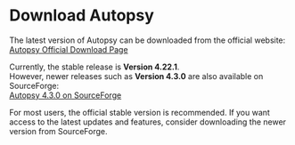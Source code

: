 # Download Autopsy

The latest version of Autopsy can be downloaded from the official website:  
[Autopsy Official Download Page](https://www.autopsy.com/download/)

Currently, the stable release is **Version 4.22.1**.  
However, newer releases such as **Version 4.3.0** are also available on SourceForge:  
[Autopsy 4.3.0 on SourceForge](https://sourceforge.net/projects/autopsy/files/autopsy/4.3.0/)  

For most users, the official stable version is recommended. If you want access to the latest updates and features, consider downloading the newer version from SourceForge.

